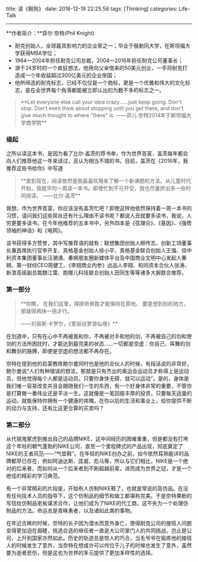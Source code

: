 title: 读《鞋狗》
date: 2016-12-19 22:25:58
tags: [Thinking]
categories: Life-Talk

---

**作者简介：**菲尔·奈特(Phil Knight)
- 耐克创始人，全球最具影响力的企业家之一；毕业于俄勒冈大学，在斯坦福大学获得MBA学位；
- 1964—2004年担任耐克公司总裁，2004—2016年担任耐克公司董事长；
- 源于24岁时的一个疯狂想法，他用向父亲借来的50美元创业，一手将耐克打造成一个年收益超过300亿美元的企业帝国；
- 他所缔造的耐克标志，已经不仅仅是一个商标，更是一个优雅和伟大的文化标志，是在全世界每个角落都能被立即认出的为数不多的标志之一。

<blockquote  class="blockquote-center">
**Let everyone else call your idea crazy......just keep going. Don't stop. Don't even think about stopping until you get there, and don't give much thought to where "there" is.
——菲儿·奈特2014年于斯坦福大学商学院**
</blockquote>

### 缘起
之所以读这本书，是因为看了比尔·盖茨的荐书单，作为世界首富，盖茨每年都会向人们推荐他这一年来读过，且认为相当不错的书。目前，盖茨在《2016年，我推荐这些书给你》中写道

<blockquote  class="blockquote-center">
**直到现在，阅读依然是我最喜欢用来了解一个新课题的方法。从儿童时代开始，我就平均一周读一本书。即使忙到不可开交，我也尽量挤出多一些时间阅读。
——比尔·盖茨**
</blockquote>

我想，作为世界首富，你应该没有盖茨忙吧？即使这样他依然保持着一周一本书的习惯，请问我们这些屌丝还有什么理由不读书呢？都说人丑就要多读书，我说，人穷更要多读书。在今年他推荐的五本书中，另外四本是《弦理论》、《基因》、《强势领袖的神话》和《电网》。

该书获得多方赞誉，其中写推荐语的就有：联想集团创始人柳传志、创新工场董事长兼首席执行官李开复、真格基金创始人徐小平、真格基金联合创始人王强、信中利资本集团董事长汪潮涌、秦朔朋友圈新媒体平台及中国商业文明中心发起人秦朔、第一财经CEO周健工、《李翔商业内参》出品人李翔、和同资本合伙人张涛、新浪高级副总裁魏江雷、跑哪儿科技联合创始人田同生等等诸多大腕联合推荐。

### 第一部分
<blockquote  class="blockquote-center">
**你瞧，
在我们这里，得拼命奔跑才能保持在原地。
要是想到别的地方，
那就得再快一倍才行。

——刘易斯·卡罗尔，《爱丽丝梦游仙境》**
</blockquote>

在剑道中，只有在心中不再被我和你，不再被对手和他的剑，不再被自己的剑和使剑的方法所困扰时，才能达到最完美的状态......一切都是空虚：你自己、挥舞的剑和舞剑的胳膊，即便是空虚的想法都不再存在。

奈特在提到他的启蒙教练鲍尔曼同时也是他的合伙人的时候，有段话说的非常好，鲍尔曼说“人们有种错误的想法，那就是只有杰出的奥运会运动员才称得上是运动员，但他觉得每个人都是运动员。只要你身体无碍，就可以运动”。是的，身体是我们唯一容易改变并且会跟随我们一生的东西，有一个好身体非常的重要，不管你是打算做一番伟业还是平淡一生。这就像是一笔回报丰厚的投资，只要每天适量的运动，就能保持你拥有一个健康的体魄，在你以后的生活和事业上，给你提供不断的动力与支持，还有比这更合算的买卖吗？

### 第二部分
从代销鬼冢虎到推出自己的品牌NIKE，这中间经历的困难重重，但是都没有打垮这个年轻的朝气蓬勃的NIKE公司，直至一个里程碑式的产品出现，彻底奠定了NIKE的王者风范——“气垫鞋”。在年轻的NIKE创办之前，如今依然耳熟能详的品牌都早已存在，例如阿迪达斯、匡威、彪马等，所以与它们相比，NIKE是一个绝对的后来者，而如何从一个后来者到不断超越前辈，进而成为世界之冠，才是一个绝佳的精彩的学习典范。

有一个非常精彩的片段是，开始有人仿制NIKE鞋了，也就是常说的高仿品。在没有任何技术人员的指导下，这个仿制品的细节和做工都堪称完美。于是奈特果断的写信给仿制品老板谋求合作，让他们成为了NIKE的代工商。这不失为一个处理仿制品的方法。命运总是青睐勇者，以及诸如此类的事物。

在年近古稀的时候，奈特的长子因为潜水而意外身亡，使得耐克公司的接班人问题变得更加迫在眉睫，挑选合适的继任者一直是大公司掌门人的共同挑战，岂止是公司，上升到国家亦然如此。历史的轨迹总是惊人的巧合，当毛爷爷在锻炼他的接班人的时候发生了意外，当奈特在想或许可以传位于儿子的时候也发生了意外，虽然要为逝者悲伤，但是这也为世界的多元提供了更加多样性的选择。
